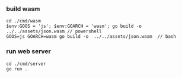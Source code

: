 ### build wasm
```
cd ./cmd/wasm
$env:GOOS = 'js'; $env:GOARCH = 'wasm'; go build -o  ../../assets/json.wasm // powershell
GOOS=js GOARCH=wasm go build -o  ../../assets/json.wasm  // bash
```

### run web server
```
cd ./cmd/server
go run .
```